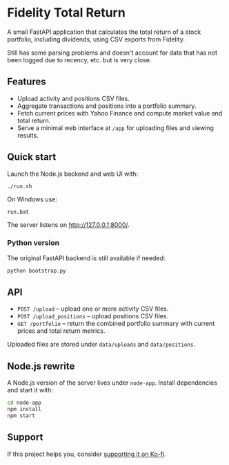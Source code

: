 # Fidelity Total Return

A small FastAPI application that calculates the total return of a stock portfolio, including dividends, using CSV exports from Fidelity.

Still has some parsing problems and doesn't account for data that has not been logged due to recency, etc. but is very close.

## Features

- Upload activity and positions CSV files.
- Aggregate transactions and positions into a portfolio summary.
- Fetch current prices with Yahoo Finance and compute market value and total return.
- Serve a minimal web interface at `/app` for uploading files and viewing results.

## Quick start

Launch the Node.js backend and web UI with:

```bash
./run.sh
```

On Windows use:

```
run.bat
```

The server listens on http://127.0.0.1:8000/.

### Python version

The original FastAPI backend is still available if needed:

```bash
python bootstrap.py
```

## API

- `POST /upload` – upload one or more activity CSV files.
- `POST /upload_positions` – upload positions CSV files.
- `GET /portfolio` – return the combined portfolio summary with current prices and total return metrics.

Uploaded files are stored under `data/uploads` and `data/positions`.


## Node.js rewrite

A Node.js version of the server lives under `node-app`. Install dependencies and start it with:

```bash
cd node-app
npm install
npm start
```

## Support

If this project helps you, consider [supporting it on Ko-fi](https://ko-fi.com/gille).
